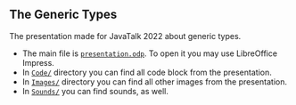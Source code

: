 ## The Generic Types

The presentation made for JavaTalk 2022 about generic types.
* The main file is [`presentation.odp`](presentation.odp). To open it you may use LibreOffice Impress.
* In [`Code/`](Code/) directory you can find all code block from the presentation.
* In [`Images/`](Images/) directory you can find all other images from the presentation.
* In [`Sounds/`](Sounds/) you can find sounds, as well.
